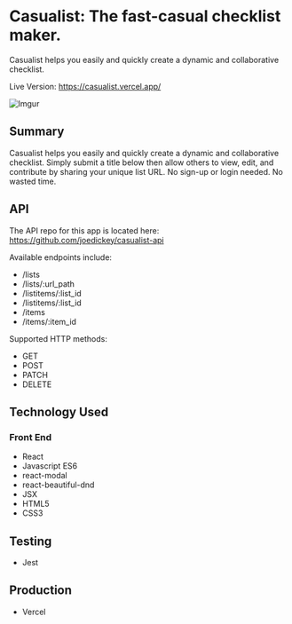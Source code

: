 # Casualist: The fast-casual checklist maker.

Casualist helps you easily and quickly create a dynamic and collaborative checklist. 

Live Version: <https://casualist.vercel.app/>

![Imgur](https://imgur.com/a/gaISZi9)

## Summary

Casualist helps you easily and quickly create a dynamic and collaborative checklist.  Simply submit a title below then allow others to view, edit, and contribute by sharing your unique list URL. No sign-up or login needed. No wasted time.


## API

The API repo for this app is located here: <https://github.com/joedickey/casualist-api>

Available endpoints include:
* /lists
* /lists/:url_path
* /listitems/:list_id
* /listitems/:list_id
* /items
* /items/:item_id


Supported HTTP methods:
* GET
* POST
* PATCH
* DELETE


## Technology Used

### Front End
* React
* Javascript ES6
* react-modal
* react-beautiful-dnd
* JSX
* HTML5
* CSS3

## Testing
* Jest

## Production
* Vercel
